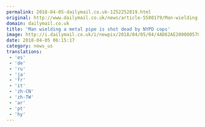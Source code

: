```yaml
---
permalink: 2018-04-05-dailymail.co.uk-1252252819.html
original: http://www.dailymail.co.uk/news/article-5580179/Man-wielding-metal-pipe-shot-dead-NYPD-cops.html?ITO=1490&ns_mchannel=rss&ns_campaign=1490
domain: dailymail.co.uk
title: 'Man wielding a metal pipe is shot dead by NYPD cops'
image: http://i.dailymail.co.uk/i/newpix/2018/04/05/04/4AD62AE200000578-0-image-a-6_1522899887058.jpg
date: 2018-04-05 06:15:17
category: news_us
translations: 
 - 'es'
 - 'de'
 - 'ru'
 - 'ja'
 - 'fr'
 - 'it'
 - 'zh-CN'
 - 'zh-TW'
 - 'ar'
 - 'pt'
 - 'hy'
---
```



